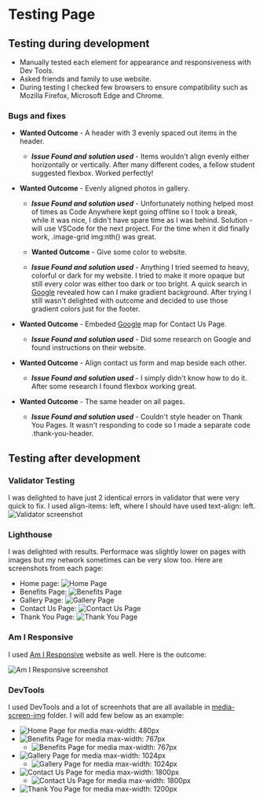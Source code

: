 # Testing Page

## **Testing during development**

* Manually tested each element for appearance and responsiveness with Dev Tools.
* Asked friends and family to use website.
* During testing I checked few browsers to ensure compatibility such as Mozilla Firefox, Microsoft Edge and Chrome.

### **Bugs and fixes**

* **Wanted Outcome** - A header with 3 evenly spaced out items in the header.
  * ***Issue Found and solution used*** - Items wouldn't align evenly either horizontally or vertically. After many different codes, a fellow student suggested flexbox. Worked perfectly!
  
* **Wanted Outcome** - Evenly aligned photos in gallery.
  * ***Issue Found and solution used*** - Unfortunately nothing helped most of times as Code Anywhere kept going offline so I took a break, while it was nice, I didn't have spare time as I was behind. Solution - will use VSCode for the next project. For the time when it did finally work, .image-grid img:nth() was great.
  
  * **Wanted Outcome** - Give some color to website.
  * ***Issue Found and solution used*** - Anything I tried seemed to heavy, colorful or dark for my website. I tried to make it more opaque but still every color was either too dark or too bright. A quick search in [Google](https://www.google.ie/) revealed how can I make gradient background. After trying I still wasn't delighted with outcome and decided to use those gradient colors just for the footer.
  
* **Wanted Outcome** - Embeded [Google](https://www.google.ie/) map for Contact Us Page.
  * ***Issue Found and solution used*** - Did some research on Google and found instructions on their website.
  
* **Wanted Outcome** - Align contact us form and map beside each other.
  * ***Issue Found and solution used*** - I simply didn't know how to do it. After some research I found flexbox working great.
  
* **Wanted Outcome** - The same header on all pages.
  * ***Issue Found and solution used*** - Couldn't style header on Thank You Pages. It wasn't responding to code so I made a separate code .thank-you-header.

## **Testing after development**

### **Validator Testing**

I was delighted to have just 2 identical errors in validator that were very quick to fix. I used align-items: left, where I should have used text-align: left.
![Validator screenshot](assets/screenshots/w3c-validator.jpg)

### **Lighthouse**

I was delighted with results. Performace was slightly lower on pages with images but my network sometimes can be very slow too. Here are screenshots from each page:

* Home page: ![Home Page](assets/screenshots/home-page-lighthouse.jpg)
* Benefits Page: ![Benefits Page](assets/screenshots/benefits-page-lighthouse.jpg)
* Gallery Page: ![Gallery Page](assets/screenshots/gallery-page-lighthouse.jpg)
* Contact Us Page: ![Contact Us Page](assets/screenshots/contact-us-page-lighthouse.jpg)
* Thank You Page: ![Thank You Page](assets/screenshots/thank-you-page-lighthouse.jpg)

### **Am I Responsive**

I used [Am I Responsive](https://amiresponsive.co.uk/) website as well. Here is the outcome:

![Am I Responsive screenshot](assets/screenshots/am-i-responsive.jpg)

### **DevTools**

I used DevTools and a lot of screenhots that are all available in [media-screen-img](assets/media-screen-img/) folder. I will add few below as an example:
* ![Home Page for media max-width: 480px](assets/media-screen-img/home-page-480px.jpg)
* ![Benefits Page for media max-width: 767px](assets/media-screen-img/benefits-page-1-767px.jpg)
  * ![Benefits Page for media max-width: 767px](assets/media-screen-img/benefits-page-2-767px.jpg)
* ![Gallery Page for media max-width: 1024px](assets/media-screen-img/gallery-page-1-1024px.jpg)
  * ![Gallery Page for media max-width: 1024px](assets/media-screen-img/gallery-page-2-1024px.jpg)
* ![Contact Us Page for media max-width: 1800px](assets/media-screen-img/contact-us-page-1-1800px.jpg)
  * ![Contact Us Page for media max-width: 1800px](assets/media-screen-img/contact-us-page-2-1800px.jpg)
* ![Thank You Page for media max-width: 1200px](assets/media-screen-img/thank-you-page-1200px.jpg)
